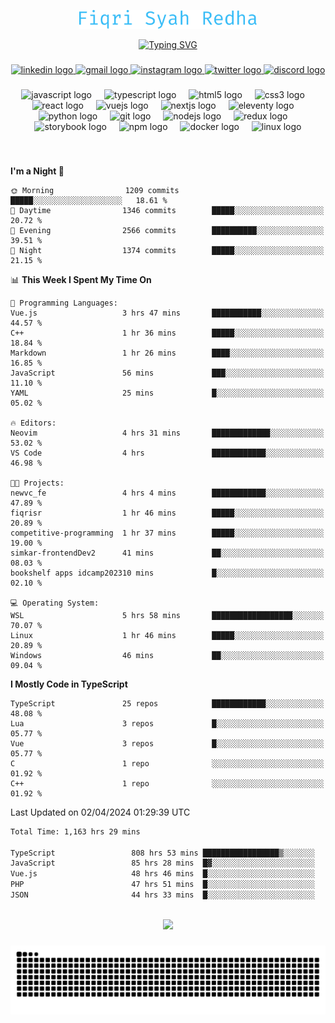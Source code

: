 <p align="center">
  <img src="./assets/name.svg" height="30" alt="Fiqri Syah Redha" />
</p>

<p align="center">
  <a href="https://git.io/typing-svg"><img src="https://readme-typing-svg.demolab.com?font=Fira+Code&pause=1000&center=true&vCenter=true&random=false&width=435&lines=Mid-Level+Frontend+Engineer;2%2B+years+experience;Always+learning+new+things" alt="Typing SVG" /></a>
</p>

###

<div align="center">
  <a href="https://www.linkedin.com/in/fiqrisyahredha" target="_blank">
    <img src="https://img.shields.io/static/v1?message=LinkedIn&logo=linkedin&label=&color=0077B5&logoColor=white&labelColor=&style=for-the-badge" height="25" alt="linkedin logo"  />
  </a>
  <a href="mailto:fiqrisyahredha@gmail.com" target="_blank">
    <img src="https://img.shields.io/static/v1?message=Gmail&logo=gmail&label=&color=D14836&logoColor=white&labelColor=&style=for-the-badge" height="25" alt="gmail logo"  />
  </a>
  <a href="https://instagram.com/fiqrisyahredha" target="_blank">
    <img src="https://img.shields.io/static/v1?message=Instagram&logo=instagram&label=&color=E4405F&logoColor=white&labelColor=&style=for-the-badge" height="25" alt="instagram logo"  />
  </a>
  <a href="https://twitter.com/fiqrisyahredha" target="_blank">
    <img src="https://img.shields.io/static/v1?message=Twitter&logo=twitter&label=&color=1DA1F2&logoColor=white&labelColor=&style=for-the-badge" height="25" alt="twitter logo"  />
  </a>
  <a href="discordapp.com/users/484183499050582027" target="_blank">
    <img src="https://img.shields.io/static/v1?message=Discord&logo=discord&label=&color=7289DA&logoColor=white&labelColor=&style=for-the-badge" height="25" alt="discord logo"  />
  </a>
</div>

###

<div align="center">
  <img src="https://cdn.jsdelivr.net/gh/devicons/devicon/icons/javascript/javascript-original.svg" height="32" alt="javascript logo"  />
  <img width="12" />
  <img src="https://cdn.jsdelivr.net/gh/devicons/devicon/icons/typescript/typescript-original.svg" height="32" alt="typescript logo"  />
  <img width="12" />
  <img src="https://cdn.jsdelivr.net/gh/devicons/devicon/icons/html5/html5-original.svg" height="32" alt="html5 logo"  />
  <img width="12" />
  <img src="https://cdn.jsdelivr.net/gh/devicons/devicon/icons/css3/css3-original.svg" height="32" alt="css3 logo"  />
  <img width="12" />
  <img src="https://cdn.jsdelivr.net/gh/devicons/devicon/icons/react/react-original.svg" height="32" alt="react logo"  />
  <img width="12" />
  <img src="https://cdn.jsdelivr.net/gh/devicons/devicon/icons/vuejs/vuejs-original.svg" height="32" alt="vuejs logo"  />
  <img width="12" />
  <img src="https://cdn.jsdelivr.net/gh/devicons/devicon/icons/nextjs/nextjs-original.svg" height="32" alt="nextjs logo"  />
  <img width="12" />
  <img src="https://cdn.jsdelivr.net/gh/devicons/devicon/icons/eleventy/eleventy-original.svg" height="32" alt="eleventy logo"  />
  <img width="12" />
  <img src="https://cdn.jsdelivr.net/gh/devicons/devicon/icons/python/python-original.svg" height="32" alt="python logo"  />
  <img width="12" />
  <img src="https://cdn.jsdelivr.net/gh/devicons/devicon/icons/git/git-original.svg" height="32" alt="git logo"  />
  <img width="12" />
  <img src="https://cdn.jsdelivr.net/gh/devicons/devicon/icons/nodejs/nodejs-original.svg" height="32" alt="nodejs logo"  />
  <img width="12" />
  <img src="https://cdn.jsdelivr.net/gh/devicons/devicon/icons/redux/redux-original.svg" height="32" alt="redux logo"  />
  <img width="12" />
  <img src="https://cdn.jsdelivr.net/gh/devicons/devicon/icons/storybook/storybook-original.svg" height="32" alt="storybook logo"  />
  <img width="12" />
  <img src="https://cdn.jsdelivr.net/gh/devicons/devicon/icons/npm/npm-original-wordmark.svg" height="32" alt="npm logo"  />
  <img width="12" />
  <img src="https://cdn.jsdelivr.net/gh/devicons/devicon/icons/docker/docker-original.svg" height="32" alt="docker logo"  />
  <img width="12" />
  <img src="https://cdn.jsdelivr.net/gh/devicons/devicon/icons/linux/linux-original.svg" height="32" alt="linux logo"  />
</div>

###

<br clear="both">

<!--START_SECTION:waka1-->
**I'm a Night 🦉** 

```text
🌞 Morning                1209 commits        █████░░░░░░░░░░░░░░░░░░░░   18.61 % 
🌆 Daytime                1346 commits        █████░░░░░░░░░░░░░░░░░░░░   20.72 % 
🌃 Evening                2566 commits        ██████████░░░░░░░░░░░░░░░   39.51 % 
🌙 Night                  1374 commits        █████░░░░░░░░░░░░░░░░░░░░   21.15 % 
```


📊 **This Week I Spent My Time On** 

```text
💬 Programming Languages: 
Vue.js                   3 hrs 47 mins       ███████████░░░░░░░░░░░░░░   44.57 % 
C++                      1 hr 36 mins        █████░░░░░░░░░░░░░░░░░░░░   18.84 % 
Markdown                 1 hr 26 mins        ████░░░░░░░░░░░░░░░░░░░░░   16.85 % 
JavaScript               56 mins             ███░░░░░░░░░░░░░░░░░░░░░░   11.10 % 
YAML                     25 mins             █░░░░░░░░░░░░░░░░░░░░░░░░   05.02 % 

🔥 Editors: 
Neovim                   4 hrs 31 mins       █████████████░░░░░░░░░░░░   53.02 % 
VS Code                  4 hrs               ████████████░░░░░░░░░░░░░   46.98 % 

🐱‍💻 Projects: 
newvc_fe                 4 hrs 4 mins        ████████████░░░░░░░░░░░░░   47.89 % 
fiqrisr                  1 hr 46 mins        █████░░░░░░░░░░░░░░░░░░░░   20.89 % 
competitive-programming  1 hr 37 mins        █████░░░░░░░░░░░░░░░░░░░░   19.00 % 
simkar-frontendDev2      41 mins             ██░░░░░░░░░░░░░░░░░░░░░░░   08.03 % 
bookshelf apps idcamp202310 mins             █░░░░░░░░░░░░░░░░░░░░░░░░   02.10 % 

💻 Operating System: 
WSL                      5 hrs 58 mins       ██████████████████░░░░░░░   70.07 % 
Linux                    1 hr 46 mins        █████░░░░░░░░░░░░░░░░░░░░   20.89 % 
Windows                  46 mins             ██░░░░░░░░░░░░░░░░░░░░░░░   09.04 % 
```

**I Mostly Code in TypeScript** 

```text
TypeScript               25 repos            ████████████░░░░░░░░░░░░░   48.08 % 
Lua                      3 repos             █░░░░░░░░░░░░░░░░░░░░░░░░   05.77 % 
Vue                      3 repos             █░░░░░░░░░░░░░░░░░░░░░░░░   05.77 % 
C                        1 repo              ░░░░░░░░░░░░░░░░░░░░░░░░░   01.92 % 
C++                      1 repo              ░░░░░░░░░░░░░░░░░░░░░░░░░   01.92 % 
```




 Last Updated on 02/04/2024 01:29:39 UTC
<!--END_SECTION:waka1-->

<!--START_SECTION:waka2-->

```txt
Total Time: 1,163 hrs 29 mins

TypeScript                 808 hrs 53 mins █████████████████▒░░░░░░░   68.95 %
JavaScript                 85 hrs 28 mins  █▓░░░░░░░░░░░░░░░░░░░░░░░   07.29 %
Vue.js                     48 hrs 46 mins  █░░░░░░░░░░░░░░░░░░░░░░░░   04.16 %
PHP                        47 hrs 51 mins  █░░░░░░░░░░░░░░░░░░░░░░░░   04.08 %
JSON                       44 hrs 33 mins  █░░░░░░░░░░░░░░░░░░░░░░░░   03.80 %
```

<!--END_SECTION:waka2-->

<br clear="both">

<div align="center">
  <img src="https://github-readme-streak-stats.herokuapp.com/?user=fiqrisr&theme=ayu-mirage&hide_border=false" height="160" />
</div>

###

<img src="https://raw.githubusercontent.com/fiqrisr/fiqrisr/output/snake.svg" alt="Snake animation" />

###
